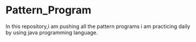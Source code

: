 #  Pattern_Program
In this repository,i am pushing all the pattern programs i am practicing daily by using java programming language.
